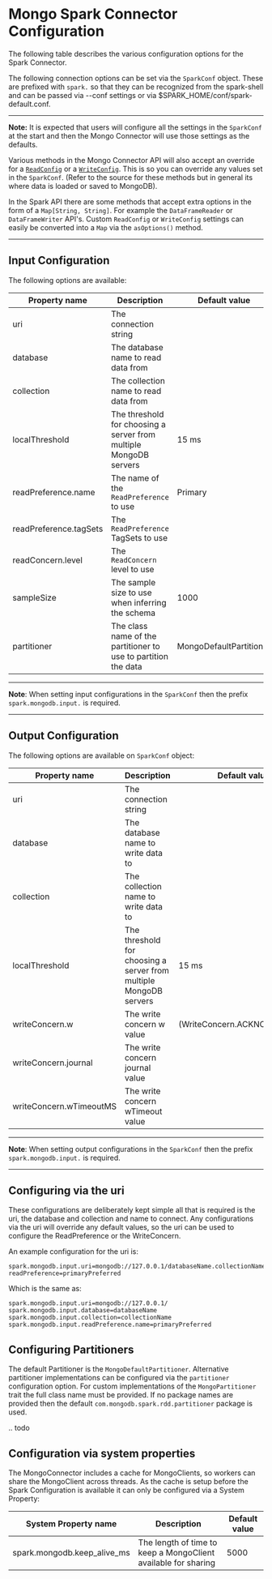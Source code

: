 # Mongo Spark Connector Configuration

The following table describes the various configuration options for the Spark Connector. 

The following connection options can be set via the `SparkConf` object. These are prefixed with `spark.` so that they can be recognized
from the spark-shell and can be passed via --conf settings or via $SPARK_HOME/conf/spark-default.conf.

------
**Note:** It is expected that users will configure all the settings in the `SparkConf` at the start and then the Mongo Connector will use those settings as the defaults.

Various methods in the Mongo Connector API will also accept an override for a [`ReadConfig`](../src/main/scala/com/mongodb/spark/config/ReadConfig.scala) or a [`WriteConfig`](src/main/scala/com/mongodb/spark/config/WriteConfig.scala). This is so you can override any values set in the `SparkConf`. (Refer to the source for these methods but in general its where data is loaded or saved to MongoDB). 

In the Spark API there are some methods that accept extra options in the form of a `Map[String, String]`.  For example the `DataFrameReader` or `DataFrameWriter` API's.  Custom `ReadConfig` or `WriteConfig` settings can easily be converted into a `Map` via the `asOptions()` method.

------

## Input Configuration

The following options are available:

Property name          | Description                                                       | Default value
-----------------------|-------------------------------------------------------------------|--------------------
uri                    | The connection string                                             |
database               | The database name to read data from                               |
collection             | The collection name to read data from                             |
localThreshold         | The threshold for choosing a server from multiple MongoDB servers | 15 ms
readPreference.name    | The name of the `ReadPreference` to use                           | Primary
readPreference.tagSets | The `ReadPreference` TagSets to use                               |
readConcern.level      | The `ReadConcern` level to use                                    |
sampleSize             | The sample size to use when inferring the schema                  | 1000
partitioner            | The class name of the partitioner to use to partition the data    | MongoDefaultPartitioner

-----
**Note**: When setting input configurations in the `SparkConf` then the prefix `spark.mongodb.input.` is required.

-----

## Output Configuration

The following options are available on `SparkConf` object:

Property name           | Description                                                       | Default value
------------------------|-------------------------------------------------------------------|--------------------
uri                     | The connection string                                             |
database                | The database name to write data to                                |
collection              | The collection name to write data to                              |
localThreshold          | The threshold for choosing a server from multiple MongoDB servers | 15 ms
writeConcern.w          | The write concern w value                                         | (WriteConcern.ACKNOWLEDGED)
writeConcern.journal    | The write concern journal value                                   |
writeConcern.wTimeoutMS | The write concern wTimeout value                                  |

-----
**Note**: When setting output configurations in the `SparkConf` then the prefix `spark.mongodb.input.` is required.

-----

## Configuring via the uri

These configurations are deliberately kept simple all that is required is the uri, the database and collection and name to connect.
Any configurations via the uri will override any default values, so the uri can be used to configure the ReadPreference or the WriteConcern.

An example configuration for the uri is:
```
spark.mongodb.input.uri=mongodb://127.0.0.1/databaseName.collectionName?readPreference=primaryPreferred
```

Which is the same as:
```
spark.mongodb.input.uri=mongodb://127.0.0.1/
spark.mongodb.input.database=databaseName
spark.mongodb.input.collection=collectionName
spark.mongodb.input.readPreference.name=primaryPreferred
```

## Configuring Partitioners

The default Partitioner is the `MongoDefaultPartitioner`. Alternative partitioner implementations can be configured via the `partitioner` 
configuration option. For custom implementations of the `MongoPartitioner` trait the full class name must be provided. If no package names
are provided then the default `com.mongodb.spark.rdd.partitioner` package is used.

.. todo

## Configuration via system properties

The MongoConnector includes a cache for MongoClients, so workers can share the MongoClient across threads. As the cache is setup before the
Spark Configuration is available it can only be configured via a System Property:

System Property name         | Description                                                     | Default value
-----------------------------|-----------------------------------------------------------------|--------------------
spark.mongodb.keep_alive_ms  | The length of time to keep a MongoClient available for sharing  | 5000
